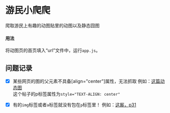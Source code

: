 # 游民小爬爬
爬取游民上有趣的动图贴里的动图以及静态囧图
#### 用法
将动图页的首页填入“url”文件中，运行`app.js`。
## 问题记录
- [x] 某些网页的图的父元素不具备[align="center"]属性，无法抓取
  例如：[这篇动态图](https://www.gamersky.com/ent/201808/1083404.shtml)  
  这个帖子的p标签属性为`style="TEXT-ALIGN: center"`  
- [x] 有的`img`标签或者`a`标签就没有包在`p`标签里！
  例如：[这厮，p31](https://www.gamersky.com/ent/201808/1083126_31.shtml)
  